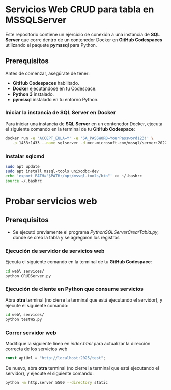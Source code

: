 # Servicios Web CRUD para tabla en MSSQLServer

Este repositorio contiene un ejercicio de conexión a una instancia de **SQL Server** que corre dentro de un contenedor Docker en **GitHub Codespaces** utilizando el paquete **pymssql** para Python.

## Prerequisitos

Antes de comenzar, asegúrate de tener:

- **GitHub Codespaces** habilitado.
- **Docker** ejecutándose en tu Codespace.
- **Python 3** instalado.
- **pymssql** instalado en tu entorno Python.

### Iniciar la instancia de SQL Server en Docker

Para iniciar una instancia de **SQL Server** en un contenedor Docker, ejecuta el siguiente comando en la terminal de tu **GitHub Codespace**:

```sh
docker run -e 'ACCEPT_EULA=Y' -e 'SA_PASSWORD=YourPassword123!' \
   -p 1433:1433 --name sqlserver -d mcr.microsoft.com/mssql/server:2022-latest
```

### Instalar sqlcmd
```sh
sudo apt update
sudo apt install mssql-tools unixodbc-dev
echo 'export PATH="$PATH:/opt/mssql-tools/bin"' >> ~/.bashrc
source ~/.bashrc
```


# Probar servicios web

## Prerequisitos

- Se ejecutó previamente el programa *PythonSQLServerCrearTabla.py*, donde se creó la tabla y se agregaron los registros


### Ejecución de servidor de servicios web

Ejecuta el siguiente comando en la terminal de tu **GitHub Codespace**:

```sh
cd web\ services/
python CRUDServer.py

```

### Ejecución de cliente en Python que consume servicios

Abra **otra** terminal (no cierre la terminal que está ejecutando el servidor), y ejecute el siguiente comando:
```sh
cd web\ services/
python testWS.py
```

### Correr servidor web
Modifique la siguiente línea en *index.html* para actualizar la dirección correcta de los servicios web
```JavaScript
const apiUrl = "http://localhost:2025/test";
```

De nuevo, abra **otra** terminal (no cierre la terminal que está ejecutando el servidor), y ejecute el siguiente comando:
```sh
python -m http.server 5500 --directory static
```

